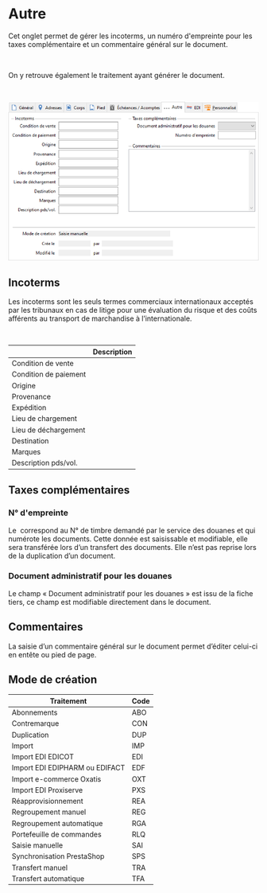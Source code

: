 # Autre


Cet onglet permet de gérer les incoterms, un numéro d'empreinte pour les taxes complémentaire et un commentaire général sur le document.


 


On y retrouve également le traitement ayant générer le document.


 


![](OngletAutre.png)


## Incoterms


Les incoterms sont les seuls termes commerciaux internationaux acceptés par les tribunaux en cas de litige pour une évaluation du risque et des coûts afférents au transport de marchandise à l’internationale.


 







|   | Description |
|---|---|
| Condition de vente |   |
| Condition de paiement |   |
| Origine |   |
| Provenance |   |
| Expédition |   |
| Lieu de chargement |   |
| Lieu de déchargement |   |
| Destination |   |
| Marques |   |
| Description pds/vol. |   |


## Taxes complémentaires


### N° d'empreinte


Le  correspond au N° de timbre demandé par le service des douanes et qui numérote les documents. Cette donnée est saisissable et modifiable, elle sera transférée lors d’un transfert des documents. Elle n’est pas reprise lors de la duplication d’un document.


### Document administratif pour les douanes


Le champ « Document administratif pour les douanes » est issu de la fiche tiers, ce champ est modifiable directement dans le document.


## Commentaires


La saisie d’un commentaire général sur le document permet d’éditer celui-ci en entête ou pied de page.


## Mode de création







| Traitement | Code |
|---|---|
| Abonnements | ABO |
| Contremarque | CON |
| Duplication | DUP |
| Import | IMP |
| Import EDI EDICOT | EDI |
| Import EDI EDIPHARM ou EDIFACT | EDF |
| Import e-commerce Oxatis | OXT |
| Import EDI Proxiserve | PXS |
| Réapprovisionnement | REA |
| Regroupement manuel | REG |
| Regroupement automatique | RGA |
| Portefeuille de commandes | RLQ |
| Saisie manuelle | SAI |
| Synchronisation PrestaShop | SPS |
| Transfert manuel | TRA |
| Transfert automatique | TFA |


 


